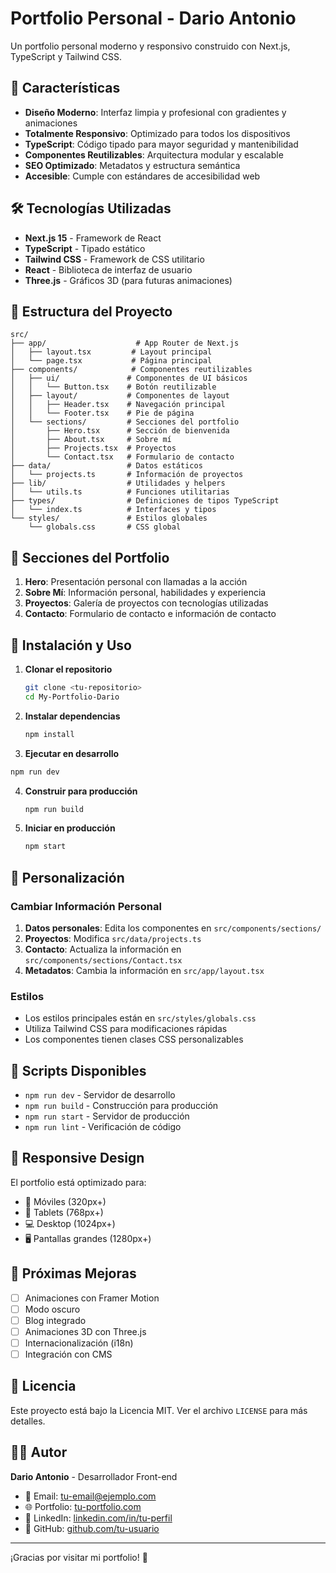 # Portfolio Personal - Dario Antonio

Un portfolio personal moderno y responsivo construido con Next.js, TypeScript y Tailwind CSS.

## 🚀 Características

- **Diseño Moderno**: Interfaz limpia y profesional con gradientes y animaciones
- **Totalmente Responsivo**: Optimizado para todos los dispositivos
- **TypeScript**: Código tipado para mayor seguridad y mantenibilidad
- **Componentes Reutilizables**: Arquitectura modular y escalable
- **SEO Optimizado**: Metadatos y estructura semántica
- **Accesible**: Cumple con estándares de accesibilidad web

## 🛠️ Tecnologías Utilizadas

- **Next.js 15** - Framework de React
- **TypeScript** - Tipado estático
- **Tailwind CSS** - Framework de CSS utilitario
- **React** - Biblioteca de interfaz de usuario
- **Three.js** - Gráficos 3D (para futuras animaciones)

## 📁 Estructura del Proyecto

```
src/
├── app/                    # App Router de Next.js
│   ├── layout.tsx         # Layout principal
│   └── page.tsx           # Página principal
├── components/            # Componentes reutilizables
│   ├── ui/               # Componentes de UI básicos
│   │   └── Button.tsx    # Botón reutilizable
│   ├── layout/           # Componentes de layout
│   │   ├── Header.tsx    # Navegación principal
│   │   └── Footer.tsx    # Pie de página
│   └── sections/         # Secciones del portfolio
│       ├── Hero.tsx      # Sección de bienvenida
│       ├── About.tsx     # Sobre mí
│       ├── Projects.tsx  # Proyectos
│       └── Contact.tsx   # Formulario de contacto
├── data/                 # Datos estáticos
│   └── projects.ts       # Información de proyectos
├── lib/                  # Utilidades y helpers
│   └── utils.ts          # Funciones utilitarias
├── types/                # Definiciones de tipos TypeScript
│   └── index.ts          # Interfaces y tipos
└── styles/               # Estilos globales
    └── globals.css       # CSS global
```

## 🎨 Secciones del Portfolio

1. **Hero**: Presentación personal con llamadas a la acción
2. **Sobre Mí**: Información personal, habilidades y experiencia
3. **Proyectos**: Galería de proyectos con tecnologías utilizadas
4. **Contacto**: Formulario de contacto e información de contacto

## 🚀 Instalación y Uso

1. **Clonar el repositorio**
   ```bash
   git clone <tu-repositorio>
   cd My-Portfolio-Dario
   ```

2. **Instalar dependencias**
   ```bash
   npm install
   ```

3. **Ejecutar en desarrollo**
```bash
npm run dev
   ```

4. **Construir para producción**
   ```bash
   npm run build
   ```

5. **Iniciar en producción**
   ```bash
   npm start
   ```

## 📝 Personalización

### Cambiar Información Personal

1. **Datos personales**: Edita los componentes en `src/components/sections/`
2. **Proyectos**: Modifica `src/data/projects.ts`
3. **Contacto**: Actualiza la información en `src/components/sections/Contact.tsx`
4. **Metadatos**: Cambia la información en `src/app/layout.tsx`

### Estilos

- Los estilos principales están en `src/styles/globals.css`
- Utiliza Tailwind CSS para modificaciones rápidas
- Los componentes tienen clases CSS personalizables

## 🔧 Scripts Disponibles

- `npm run dev` - Servidor de desarrollo
- `npm run build` - Construcción para producción
- `npm run start` - Servidor de producción
- `npm run lint` - Verificación de código

## 📱 Responsive Design

El portfolio está optimizado para:
- 📱 Móviles (320px+)
- 📱 Tablets (768px+)
- 💻 Desktop (1024px+)
- 🖥️ Pantallas grandes (1280px+)

## 🎯 Próximas Mejoras

- [ ] Animaciones con Framer Motion
- [ ] Modo oscuro
- [ ] Blog integrado
- [ ] Animaciones 3D con Three.js
- [ ] Internacionalización (i18n)
- [ ] Integración con CMS

## 📄 Licencia

Este proyecto está bajo la Licencia MIT. Ver el archivo `LICENSE` para más detalles.

## 👨‍💻 Autor

**Dario Antonio** - Desarrollador Front-end

- 📧 Email: tu-email@ejemplo.com
- 🌐 Portfolio: [tu-portfolio.com](https://tu-portfolio.com)
- 💼 LinkedIn: [linkedin.com/in/tu-perfil](https://linkedin.com/in/tu-perfil)
- 🐙 GitHub: [github.com/tu-usuario](https://github.com/tu-usuario)

---

¡Gracias por visitar mi portfolio! 🚀
